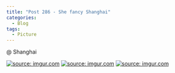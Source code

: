 ```yaml
---
title: "Post 286 - She fancy Shanghai"
categories:
  - Blog
tags:
  - Picture
---
```


@ Shanghai

<a href="https://imgur.com/x9oKEfB"><img src="https://i.imgur.com/x9oKEfB.jpg" title="source: imgur.com" /></a>
<a href="https://imgur.com/TII3sag"><img src="https://i.imgur.com/TII3sag.jpg" title="source: imgur.com" /></a>
<a href="https://imgur.com/5WqpqtM"><img src="https://i.imgur.com/5WqpqtM.jpg" title="source: imgur.com" /></a>



<script src="https://utteranc.es/client.js"
        repo="serendipityinlife/serendipityinlife.github.io"
        issue-term="pathname"
        theme="github-light"
        crossorigin="anonymous"
        async>
</script>

